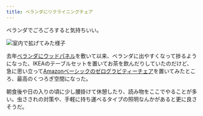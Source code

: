 ```yaml
---
title: ベランダにリクライニングチェア
---
```

ベランダでごろごろすると気持ちいい。

![](https://lh3.googleusercontent.com/docs/ADP-6oFFR2-RgoRlFReg44zj6ngYCiojTWQvaBxX63XJtZOKjd4bK3R-liMOi_7bWTq9O6RLgm87eMMtYT8TvKYg_gVLxeBXTj9XEOZeon7ZU9J-uVaZGdkrPfccpIWLsk53VWt2qXmmP1x6U8WOlDIzdnBfTHia4pikvax8_B6_EnfkEBnxquJTP2d-I8XbmWI3YWWRVXy67dKf8XPxXgaKr-VN8daeKTTctaNGtbCV-r3FGemdaF7ZI9TzQNmnBlsMt4sNqbFsPVstTxkrWJospkYNJOUiCp6--f_sWGj0h_9XfllGIpLZ_S8k8W7t-Clzm1ZcDw7ARb0_wt8_gfUn27F4OyrHD58xkR9V2PFbu-M6-YEAgEiLBF4_Ih7Fr63lYhRap2EEiHHQNksVlawIy_kW2PXLjbBiddb35WOfyDKf5EggTZ5nxF2JMh5Lmj3397DH2tXr2Ink2Revt5E2dvb0BsRTj5syn6iMYvMsO8g6yWdk4ZgccVRcZ-z-bp84eGgP6-YPTUCCPj-Nv6xnE7l-rAfYRTh4OEWGOfSfGxaXNUw0Uk8_VtSMWxe1RGXnQGsUCMW1YyJdnSucBlt3Ui_ZizKcPWEIL52enSM4Ebc7_8oVzjbKiu_enajPrtm_uSBOK-Rd9iR4GmmySIx7h8YjZaszmpalowim1mNfsiBmn6C7lZb011zmP-pE-OIcK9yBQz19Ck4DQI4w8QNzcqffQTU2EepVCFQ2OUZInfoyhMhHFcPQUG2ThD9vUjnAHDEHUocsUI5VUavduOh0j_RqhrISPnO6POb3i1XtBhz7g8USeno92yQ0IbFMKtv0K1HyKwLU4TxzGLr5y5FjQn48YQ3Tn2ACiQTrtmd-GAiN_0jVoJRNR3r2EDZGV9RPgRTu8UC51yYLzXeH8cootRQHBQzsVnMMPleeX02gZOIkcgkIlZT0GayybiZw5wfzM1I1xVSfNJRqXmBPN5VoX5WxN9RYv1A_6XQ2xVE3soKr534iB4KjjrH9ffCuouq2y5a35AcFkzhd4G5n7ZLURRf53hFxwHXq5nvHYeqkvS0Pb8yMswGG0aSshOg3NEdi4Jc4tlKkyJYqmI8HVsDrqmsBVFlImiGEtVKXJIeBmAdO3PM2ro7Lg4kbRhul9Dz4-R0K-9_QVc1RZC6Etg69VfC5YkUknchxfFBr3ADLWiWAHLnsqXoBc5PuuYhTC7o-NxwOyPjQ3tQOzYwXCYOkwfLjinieIZMDw_bxJdleNYJIcI3m "室内で拡げてみた様子")

去年[ベランダにウッドパネル](https://r7kamura.com/articles/2021-09-30-wood-panel)を敷いて以来、ベランダに出やすくなって捗るようになった、IKEAのテーブルセットを置いてお茶を飲んだりしていたのだけど、急に思い立って[Amazonベーシックのゼログラビティーチェア](https://www.amazon.co.jp/dp/B0716DKHS1)を置いてみたところ、最高のくつろぎ空間になった。

朝食後や日の入りの頃に少し腰掛けて休憩したり、読み物をここでやることが多い。虫さされの対策や、手軽に持ち運べるタイプの照明なんかがあると更に良さそうだ。
